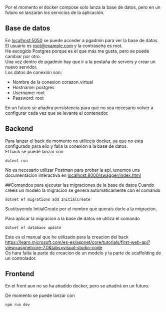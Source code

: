 Por el momento el docker compose solo lanza la base de datos, pero en un futuro se lanzarán los servicios de la aplicación.

<h2>Base de datos</h2>

En <localhost:5050> se puede acceder a pgadmin para ver la base de datos.<br>
El usuario es root@example.com y la contraseña es root.<br>
He escogido Postgres porque es el que más me gusta, pero se puede cambiar por otro.<br>
Una vez dentro de pgadmin hay que ir a la pestaña de servers y crear un nuevo servidor.<br>
Los datos de conexión son:
- Nombre de la conexion corazon_virtual
- Hostname: postgres
- Username: root
- Password: root

En un futuro se añadira persistencia para que no sea necesario volver a configurar cada vez que se levante el contenedor.

<h2>Backend</h2>

Para lanzar el back de momento no utiliceis docker, ya que no esta configurado para ello y falla la conexion a la base de datos.<br>
El back se puede lanzar con
```console
dotnet run
```

No es necesario utilizar Postman para probar la api, tenemos una documentacion interactiva en <localhost:8000/swagger/index.html>

##Comandos para ejecutar las migraciones de la base de datos
Cuando creeis un modelo la migracion se genera automaticamente con el comando

```console
dotnet ef migrations add InitialCreate
```

Sustituyendo InitialCreate por el nombre que querais darle a la migracion.

Para aplicar la migracion a la base de datos se utiliza el comando
```console
dotnet ef database update
```
Este es el manual que he utilizado para la creacion del back <https://learn.microsoft.com/es-es/aspnet/core/tutorials/first-web-api?view=aspnetcore-7.0&tabs=visual-studio-code> <br>
Os hara falta la parte de creacion de un modelo y la parte de scaffolding de un controlador.


<h2>Frontend</h2>
En el front aun no se ha añadido docker, pero se añadirá en un futuro.<br>

De momento se puede lanzar con
```console
npm run dev
```
